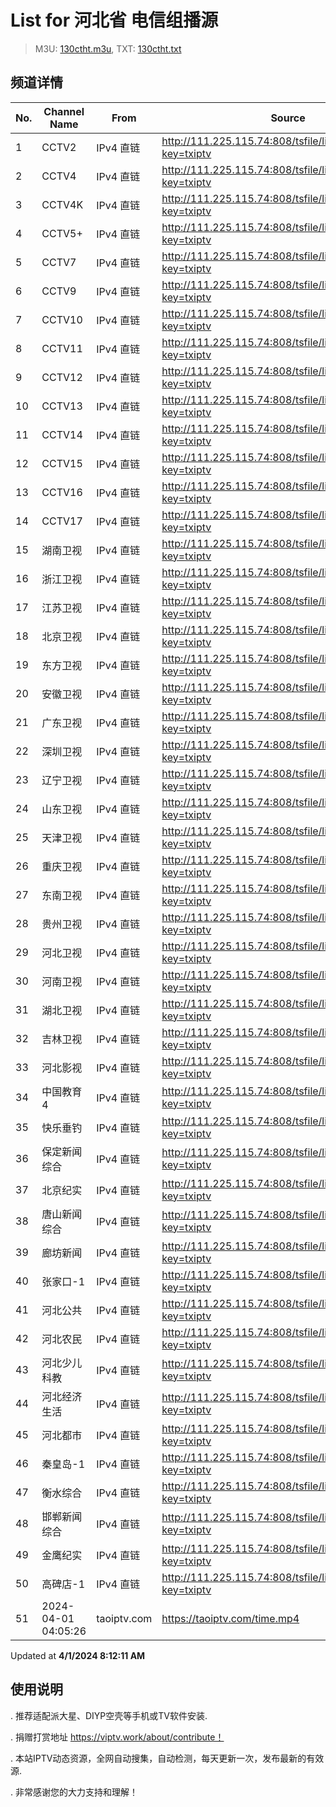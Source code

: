 # List for **河北省 电信组播源**

> M3U: [130ctht.m3u](/130ctht.m3u), TXT: [130ctht.txt](/txt/130ctht.txt)

## 频道详情

| No. | Channel Name | From | Source |
| --- | ------------ | ---- | ------ |
| 1 | CCTV2 | IPv4 直链 | <http://111.225.115.74:808/tsfile/live/0002_1.m3u8?key=txiptv> |
| 2 | CCTV4 | IPv4 直链 | <http://111.225.115.74:808/tsfile/live/0004_1.m3u8?key=txiptv> |
| 3 | CCTV4K | IPv4 直链 | <http://111.225.115.74:808/tsfile/live/0001_1.m3u8?key=txiptv> |
| 4 | CCTV5+ | IPv4 直链 | <http://111.225.115.74:808/tsfile/live/0018_1.m3u8?key=txiptv> |
| 5 | CCTV7 | IPv4 直链 | <http://111.225.115.74:808/tsfile/live/0007_1.m3u8?key=txiptv> |
| 6 | CCTV9 | IPv4 直链 | <http://111.225.115.74:808/tsfile/live/0009_1.m3u8?key=txiptv> |
| 7 | CCTV10 | IPv4 直链 | <http://111.225.115.74:808/tsfile/live/0010_1.m3u8?key=txiptv> |
| 8 | CCTV11 | IPv4 直链 | <http://111.225.115.74:808/tsfile/live/0011_1.m3u8?key=txiptv> |
| 9 | CCTV12 | IPv4 直链 | <http://111.225.115.74:808/tsfile/live/0012_1.m3u8?key=txiptv> |
| 10 | CCTV13 | IPv4 直链 | <http://111.225.115.74:808/tsfile/live/0013_1.m3u8?key=txiptv> |
| 11 | CCTV14 | IPv4 直链 | <http://111.225.115.74:808/tsfile/live/0014_1.m3u8?key=txiptv> |
| 12 | CCTV15 | IPv4 直链 | <http://111.225.115.74:808/tsfile/live/0015_1.m3u8?key=txiptv> |
| 13 | CCTV16 | IPv4 直链 | <http://111.225.115.74:808/tsfile/live/0016_1.m3u8?key=txiptv> |
| 14 | CCTV17 | IPv4 直链 | <http://111.225.115.74:808/tsfile/live/0017_1.m3u8?key=txiptv> |
| 15 | 湖南卫视 | IPv4 直链 | <http://111.225.115.74:808/tsfile/live/1010_1.m3u8?key=txiptv> |
| 16 | 浙江卫视 | IPv4 直链 | <http://111.225.115.74:808/tsfile/live/1011_1.m3u8?key=txiptv> |
| 17 | 江苏卫视 | IPv4 直链 | <http://111.225.115.74:808/tsfile/live/1012_1.m3u8?key=txiptv> |
| 18 | 北京卫视 | IPv4 直链 | <http://111.225.115.74:808/tsfile/live/1015_1.m3u8?key=txiptv> |
| 19 | 东方卫视 | IPv4 直链 | <http://111.225.115.74:808/tsfile/live/1022_1.m3u8?key=txiptv> |
| 20 | 安徽卫视 | IPv4 直链 | <http://111.225.115.74:808/tsfile/live/1013_1.m3u8?key=txiptv> |
| 21 | 广东卫视 | IPv4 直链 | <http://111.225.115.74:808/tsfile/live/1024_1.m3u8?key=txiptv> |
| 22 | 深圳卫视 | IPv4 直链 | <http://111.225.115.74:808/tsfile/live/1020_1.m3u8?key=txiptv> |
| 23 | 辽宁卫视 | IPv4 直链 | <http://111.225.115.74:808/tsfile/live/1017_1.m3u8?key=txiptv> |
| 24 | 山东卫视 | IPv4 直链 | <http://111.225.115.74:808/tsfile/live/1018_1.m3u8?key=txiptv> |
| 25 | 天津卫视 | IPv4 直链 | <http://111.225.115.74:808/tsfile/live/1016_1.m3u8?key=txiptv> |
| 26 | 重庆卫视 | IPv4 直链 | <http://111.225.115.74:808/tsfile/live/1023_1.m3u8?key=txiptv> |
| 27 | 东南卫视 | IPv4 直链 | <http://111.225.115.74:808/tsfile/live/1014_1.m3u8?key=txiptv> |
| 28 | 贵州卫视 | IPv4 直链 | <http://111.225.115.74:808/tsfile/live/1019_1.m3u8?key=txiptv> |
| 29 | 河北卫视 | IPv4 直链 | <http://111.225.115.74:808/tsfile/live/0019_1.m3u8?key=txiptv> |
| 30 | 河南卫视 | IPv4 直链 | <http://111.225.115.74:808/tsfile/live/0119_1.m3u8?key=txiptv> |
| 31 | 湖北卫视 | IPv4 直链 | <http://111.225.115.74:808/tsfile/live/1021_1.m3u8?key=txiptv> |
| 32 | 吉林卫视 | IPv4 直链 | <http://111.225.115.74:808/tsfile/live/1025_1.m3u8?key=txiptv> |
| 33 | 河北影视 | IPv4 直链 | <http://111.225.115.74:808/tsfile/live/1002_1.m3u8?key=txiptv> |
| 34 | 中国教育4 | IPv4 直链 | <http://111.225.115.74:808/tsfile/live/1030_1.m3u8?key=txiptv> |
| 35 | 快乐垂钓 | IPv4 直链 | <http://111.225.115.74:808/tsfile/live/1042_1.m3u8?key=txiptv> |
| 36 | 保定新闻综合 | IPv4 直链 | <http://111.225.115.74:808/tsfile/live/1007_1.m3u8?key=txiptv> |
| 37 | 北京纪实 | IPv4 直链 | <http://111.225.115.74:808/tsfile/live/1038_1.m3u8?key=txiptv> |
| 38 | 唐山新闻综合 | IPv4 直链 | <http://111.225.115.74:808/tsfile/live/1045_1.m3u8?key=txiptv> |
| 39 | 廊坊新闻 | IPv4 直链 | <http://111.225.115.74:808/tsfile/live/1043_1.m3u8?key=txiptv> |
| 40 | 张家口-1 | IPv4 直链 | <http://111.225.115.74:808/tsfile/live/1046_1.m3u8?key=txiptv> |
| 41 | 河北公共 | IPv4 直链 | <http://111.225.115.74:808/tsfile/live/1004_1.m3u8?key=txiptv> |
| 42 | 河北农民 | IPv4 直链 | <http://111.225.115.74:808/tsfile/live/1005_1.m3u8?key=txiptv> |
| 43 | 河北少儿科教 | IPv4 直链 | <http://111.225.115.74:808/tsfile/live/1003_1.m3u8?key=txiptv> |
| 44 | 河北经济生活 | IPv4 直链 | <http://111.225.115.74:808/tsfile/live/1000_1.m3u8?key=txiptv> |
| 45 | 河北都市 | IPv4 直链 | <http://111.225.115.74:808/tsfile/live/1001_1.m3u8?key=txiptv> |
| 46 | 秦皇岛-1 | IPv4 直链 | <http://111.225.115.74:808/tsfile/live/1044_1.m3u8?key=txiptv> |
| 47 | 衡水综合 | IPv4 直链 | <http://111.225.115.74:808/tsfile/live/1041_1.m3u8?key=txiptv> |
| 48 | 邯郸新闻综合 | IPv4 直链 | <http://111.225.115.74:808/tsfile/live/1040_1.m3u8?key=txiptv> |
| 49 | 金鹰纪实 | IPv4 直链 | <http://111.225.115.74:808/tsfile/live/1028_1.m3u8?key=txiptv> |
| 50 | 高碑店-1 | IPv4 直链 | <http://111.225.115.74:808/tsfile/live/1039_1.m3u8?key=txiptv> |
| 51 | 2024-04-01 04:05:26 | taoiptv.com | <https://taoiptv.com/time.mp4> |

Updated at **4/1/2024 8:12:11 AM**

## 使用说明

. 推荐适配派大星、DIYP空壳等手机或TV软件安装.

. 捐赠打赏地址 https://viptv.work/about/contribute！

. 本站IPTV动态资源，全网自动搜集，自动检测，每天更新一次，发布最新的有效源.

. 非常感谢您的大力支持和理解！